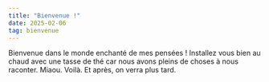 ```yaml
---
title: "Bienvenue !"
date: 2025-02-06
tag: bienvenue
---
```


Bienvenue dans le monde enchanté de mes pensées ! Installez vous bien au chaud avec une tasse de thé car nous avons pleins de choses à nous raconter. Miaou. Voilà. Et après, on verra plus tard.
